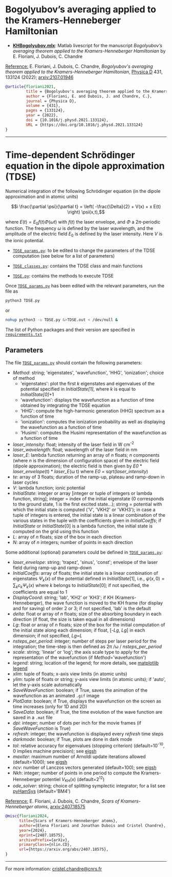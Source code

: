 # Bogolyubov’s averaging applied to the Kramers-Henneberger Hamiltonian
* [**KHBogolyubov.mlx**](https://github.com/cchandre/KH/blob/main/KHBogolyubov.mlx): Matlab livescript for the manuscript *Bogolyubov’s averaging theorem applied to the Kramers-Henneberger Hamiltonian* by E. Floriani, J. Dubois, C. Chandre


<ins>Reference:</ins> E. Floriani, J. Dubois, C. Chandre, *Bogolyubov's averaging theorem applied to the Kramers-Henneberger Hamiltonian*, [Physica D](https://doi.org/10.1016/j.physd.2021.133124) 431, 133124 (2022); [arxiv:2107.01946](https://arxiv.org/abs/2107.01946)

```bibtex
@article{floriani2021,
         title = {Bogolyubov's averaging theorem applied to the Kramers-Henneberger Hamiltonian}, 
         author = {Floriani, E. and Dubois, J. and Chandre, C.},
         journal = {Physica D},
         volume = {431},
         pages = {133124},
         year = {2022},
         doi = {10.1016/j.physd.2021.133124},
         URL = {https://doi.org/10.1016/j.physd.2021.133124}
}
```

___
# Time-dependent Schrödinger equation in the dipole approximation (TDSE)

Numerical integration of the following Schrödinger equation (in the dipole approximation and in atomic units)
```math
i \frac{\partial \psi}{\partial t} = \left( -\frac{\Delta}{2} + V(x) + x E(t) \right) \psi(x,t),
```
where $E(t)=E_0 f(t) \Phi(\omega t)$ with $f(t)$ the laser envelope, and $\Phi$ a $2\pi$-periodic function. The frequency $\omega$ is defined by the laser wavelength, and the amplitude of the electric field $E_0$ is defined by the laser intensity. Here $V$ is the ionic potential. 

- [`TDSE_params.py`](https://github.com/cchandre/KH/blob/main/TDSE_params.py): to be edited to change the parameters of the TDSE computation (see below for a list of parameters)

- [`TDSE_classes.py`](https://github.com/cchandre/KH/blob/main/TDSE_classes.py): contains the TDSE class and main functions

- [`TDSE.py`](https://github.com/cchandre/KH/blob/main/TDSE.py): contains the methods to execute TDSE

Once [`TDSE_params.py`](https://github.com/cchandre/KH/blob/main/TDSE_params.py) has been edited with the relevant parameters, run the file as 
```sh
python3 TDSE.py
```
or 
```sh
nohup python3 -u TDSE.py &>TDSE.out < /dev/null &
```
The list of Python packages and their version are specified in [`requirements.txt`](https://github.com/cchandre/KH/blob/main/requirements.txt)

##  Parameters

The file [`TDSE_params.py`](https://github.com/cchandre/KH/blob/main/TDSE_params.py) should contain the following parameters:

- *Method*: string; 'eigenstates', 'wavefunction', 'HHG', 'ionization'; choice of method
  - 'eigenstates': plot the first *k* eigenstates and eigenvalues of the potential specified in *InitialState[1]*, where *k* is equal to *InitialState[0]*+1
  - 'wavefunction': displays the wavefunction as a function of time obtained by integrating the TDSE equation
  - 'HHG': compute the high-harmonic generation (HHG) spectrum as a function of time 
  - 'ionization': computes the ionization probability as well as displaying the wavefunction as a function of time
  - 'Husimi': computes the Husimi representation of the wavefunction as a function of time
- *laser_intensity*: float; intensity of the laser field in W cm<sup>-2</sup>
- *laser_wavelength*: float; wavelength of the laser field in nm
- *laser_E*: lambda function returning an array of *n* floats; *n* components (where *n* is the dimension of configuration space) of the electric field (dipole approximation); the electric field is then given by *E0* * *laser_envelope*(t) * *laser_E*(&omega; t) where *E0* = sqrt(*laser_intensity*)
- *te*: array of 3 floats; duration of the ramp-up, plateau and ramp-down in laser cycles
- *V*: lambda function; ionic potential
- *InitialState*: integer or array [integer or tuple of integers or lambda function, string]; integer = index of the initial eigenstate (0 corresponds to the ground state, 1 is the first excited state...); string = potential with which the initial state is computed ('V', 'VKH2' or 'VKH3'); in case a tuple of integers is entered, the initial state is a linear combination of the various states in the tuple with the coefficients given in *InitialCoeffs*; if *InitialState* or *InitialState*[0] is a lambda function, the initial state is computed on the grid using this function
- *L*: array of *n* floats; size of the box in each direction
- *N*: array of *n* integers; number of points in each direction

Some additional (optional) parameters could be defined in [`TDSE_params.py`](https://github.com/cchandre/KH/blob/main/TDSE_params.py):

- *laser_envelope*: string; 'trapez', 'sinus', 'const'; envelope of the laser field during ramp-up and ramp-down
- *InitialCoeffs*: array of floats; the initial state is a linear combination of eigenstates $\Psi_k(x)$ of the potential defined in *InitialState*[1], i.e., $\psi(x,0)=\sum_k c_k \Psi_k(x)$ where $k$ belongs to *InitialState*[0]; if not specified, the coefficients are equal to 1
- *DisplayCoord*: string; 'lab', 'KH2' or 'KH3'; if KH (Kramers-Henneberger), the wave function is moved to the KH frame (for display and for saving) of order 2 or 3; if not specified, 'lab' is the default
- *delta*: float or array of *n* floats; size of the absorbing boundary in each direction (if float, the size is taken equal in all dimensions)
- *Lg*: float or array of *n* floats; size of the box for the initial computation of the initial state along each dimension; if float, [-*Lg*, *Lg*] in each dimension; if not specified, *Lg*=*L*
- *nsteps_per_period*: integer; number of steps per laser period for the integration; the time-step is then defined as 2&pi; /&omega; / *nsteps_per_period*
- *scale*: string; 'linear' or 'log'; the axis scale type to apply for the representation of the wavefunction (if *Method*='wavefunction')
- *legend*: string; location of the legend; for more details, see [matplotlib legend](https://matplotlib.org/stable/api/_as_gen/matplotlib.pyplot.legend.html)
- *xlim*: tuple of floats; x-axis view limits (in atomic units)
- *ylim*: tuple of floats or string; y-axis view limits (in atomic units); if 'auto', let the y-axis scale automatically
- *SaveWaveFunction*: boolean; if True, saves the animation of the wavefunction  as an animated `.gif` image
- *PlotData*: boolean; if True, displays the wavefunction on the screen as time increases (only for 1D and 2D)
- *SaveData*: boolean; if True, the time evolution of the wave function are saved in a `.mat` file
- *dpi*: integer; number of dots per inch for the movie frames (if *SaveWaveFunction* is True)
- *refresh*: integer; the wavefunction is displayed every *refresh* time steps
- *darkmode*: boolean; if True, plots are done in dark mode
- *tol*: relative accuracy for eigenvalues (stopping criterion) (default=10<sup>-10</sup>, 0 implies machine precision); see [eigsh](https://docs.scipy.org/doc/scipy/reference/generated/scipy.sparse.linalg.eigsh.html)
- *maxiter*: maximum number of Arnoldi update iterations allowed (default=1000); see [eigsh](https://docs.scipy.org/doc/scipy/reference/generated/scipy.sparse.linalg.eigsh.html)
- *ncv*: number of Lanczos vectors generated (default=100); see [eigsh](https://docs.scipy.org/doc/scipy/reference/generated/scipy.sparse.linalg.eigsh.html)
- *Nkh*: integer; number of points in one period to compute the Kramers-Henneberger potentiel *V*<sub>KH</sub>(x) (default=2<sup>12</sup>)
- *ode_solver*: string; choice of splitting symplectic integrator; for a list see [pyHamSys](https://pypi.org/project/pyhamsys/) (default='BM4')

<ins>Reference:</ins> E. Floriani, J. Dubois, C. Chandre, *Scars of Kramers-Henneberger atoms*, [arxiv:2407.18575](https://arxiv.org/abs/2407.18575)

```bibtex
@misc{floriani2024,
      title={Scars of Kramers-Henneberger atoms}, 
      author={Elena Floriani and Jonathan Dubois and Cristel Chandre},
      year={2024},
      eprint={2407.18575},
      archivePrefix={arXiv},
      primaryClass={nlin.CD},
      url={https://arxiv.org/abs/2407.18575}, 
}
```

---

For more information: <cristel.chandre@cnrs.fr>

